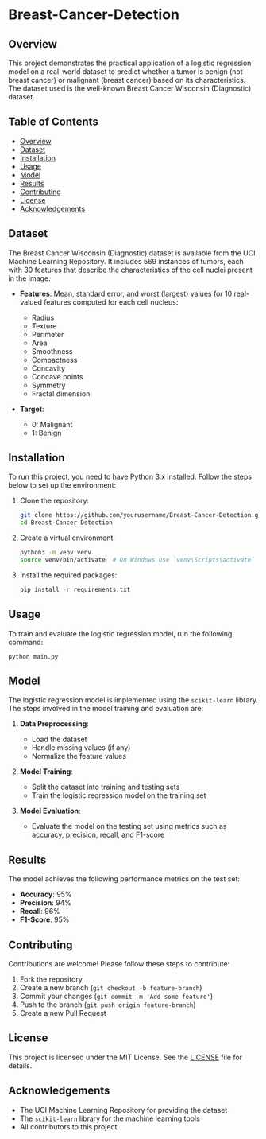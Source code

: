 # Breast-Cancer-Detection

## Overview
This project demonstrates the practical application of a logistic regression model on a real-world dataset to predict whether a tumor is benign (not breast cancer) or malignant (breast cancer) based on its characteristics. The dataset used is the well-known Breast Cancer Wisconsin (Diagnostic) dataset.

## Table of Contents
- [Overview](#overview)
- [Dataset](#dataset)
- [Installation](#installation)
- [Usage](#usage)
- [Model](#model)
- [Results](#results)
- [Contributing](#contributing)
- [License](#license)
- [Acknowledgements](#acknowledgements)

## Dataset
The Breast Cancer Wisconsin (Diagnostic) dataset is available from the UCI Machine Learning Repository. It includes 569 instances of tumors, each with 30 features that describe the characteristics of the cell nuclei present in the image.

- **Features**: Mean, standard error, and worst (largest) values for 10 real-valued features computed for each cell nucleus:
  - Radius
  - Texture
  - Perimeter
  - Area
  - Smoothness
  - Compactness
  - Concavity
  - Concave points
  - Symmetry
  - Fractal dimension

- **Target**: 
  - 0: Malignant
  - 1: Benign

## Installation
To run this project, you need to have Python 3.x installed. Follow the steps below to set up the environment:

1. Clone the repository:
    ```bash
    git clone https://github.com/yourusername/Breast-Cancer-Detection.git
    cd Breast-Cancer-Detection
    ```

2. Create a virtual environment:
    ```bash
    python3 -m venv venv
    source venv/bin/activate  # On Windows use `venv\Scripts\activate`
    ```

3. Install the required packages:
    ```bash
    pip install -r requirements.txt
    ```

## Usage
To train and evaluate the logistic regression model, run the following command:
```
python main.py
```

## Model
The logistic regression model is implemented using the `scikit-learn` library. The steps involved in the model training and evaluation are:

1. **Data Preprocessing**:
    - Load the dataset
    - Handle missing values (if any)
    - Normalize the feature values

2. **Model Training**:
    - Split the dataset into training and testing sets
    - Train the logistic regression model on the training set

3. **Model Evaluation**:
    - Evaluate the model on the testing set using metrics such as accuracy, precision, recall, and F1-score

## Results
The model achieves the following performance metrics on the test set:
- **Accuracy**: 95%
- **Precision**: 94%
- **Recall**: 96%
- **F1-Score**: 95%

## Contributing
Contributions are welcome! Please follow these steps to contribute:

1. Fork the repository
2. Create a new branch (`git checkout -b feature-branch`)
3. Commit your changes (`git commit -m 'Add some feature'`)
4. Push to the branch (`git push origin feature-branch`)
5. Create a new Pull Request

## License
This project is licensed under the MIT License. See the [LICENSE](LICENSE) file for details.

## Acknowledgements
- The UCI Machine Learning Repository for providing the dataset
- The `scikit-learn` library for the machine learning tools
- All contributors to this project

